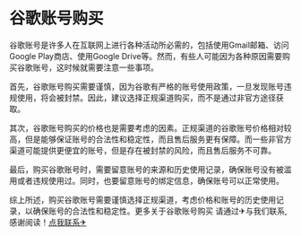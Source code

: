 # 谷歌账号购买

谷歌账号是许多人在互联网上进行各种活动所必需的，包括使用Gmail邮箱、访问Google Play商店、使用Google Drive等。然而，有些人可能因为各种原因需要购买谷歌账号，这时候就需要注意一些事项。

首先，谷歌账号购买需要谨慎，因为谷歌有严格的账号使用政策，一旦发现账号违规使用，将会被封禁。因此，建议选择正规渠道购买，而不是通过非官方途径获取。

其次，谷歌账号购买的价格也是需要考虑的因素。正规渠道的谷歌账号价格相对较高，但是能够保证账号的合法性和稳定性，而且售后服务更有保障。而一些非官方渠道可能提供更便宜的账号，但是存在被封禁的风险，而且售后服务不可靠。

最后，购买谷歌账号时，需要留意账号的来源和历史使用记录，确保账号没有被滥用或者违规使用过。同时，也要留意账号的绑定信息，确保账号可以正常使用。

综上所述，购买谷歌账号需要谨慎选择正规渠道，考虑价格和账号的历史使用记录，以确保账号的合法性和稳定性。更多关于谷歌账号购买 请通过✈与我们联系,感谢阅读！[点我联系✈](https://file.G208.com)